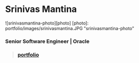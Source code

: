 # Srinivas Mantina
![srinivasmantina-photo][photo]
[photo]: portfolio/images/srinivasmantina.JPG "srinivasmantina-photo"

### Senior Software Engineer | Oracle
> ### [portfolio](https://srinivasmantina.github.io/portfolio/)
